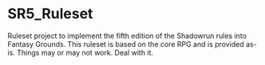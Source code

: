 SR5_Ruleset
===========

Ruleset project to implement the fifth edition of the Shadowrun rules into Fantasy Grounds.
This ruleset is based on the core RPG and is provided as-is.
Things may or may not work. Deal with it.
